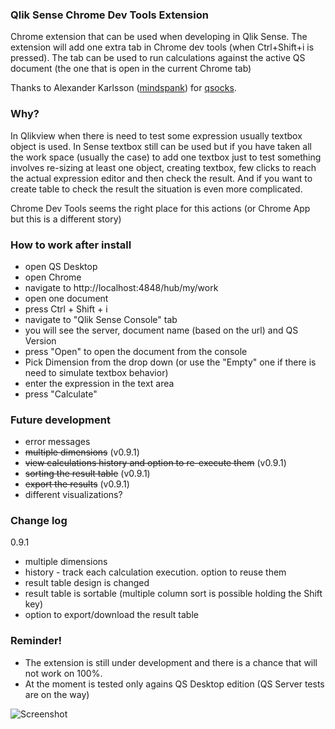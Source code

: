 ### Qlik Sense Chrome Dev Tools Extension

Chrome extension that can be used when developing in Qlik Sense. The extension will add one extra tab in Chrome dev tools (when Ctrl+Shift+i is pressed). The tab can be used to run calculations against the active QS document (the one that is open in the current Chrome tab)

Thanks to Alexander Karlsson ([mindspank](https://github.com/mindspank)) for [qsocks](https://github.com/mindspank/qsocks).

### Why?
In Qlikview when there is need to test some expression usually textbox object is used. In Sense textbox still can be used but if you have taken all the work space (usually the case) to add one textbox just to test something involves re-sizing at least one object, creating textbox, few clicks to reach the actual expression editor and then check the result. And if you want to create table to check the result the situation is even more complicated. 

Chrome Dev Tools seems the right place for this actions (or Chrome App but this is a different story)

### How to work after install

* open QS Desktop
* open Chrome
* navigate to http://localhost:4848/hub/my/work
* open one document 
* press Ctrl + Shift + i
* navigate to "Qlik Sense Console" tab
* you will see the server, document name (based on the url) and QS Version
* press "Open" to open the document from the console
* Pick Dimension from the drop down (or use the "Empty" one if there is need to simulate textbox behavior)
* enter the expression in the text area
* press "Calculate"

### Future development

* error messages
* ~~multiple dimensions~~ (v0.9.1)
* ~~view calculations history and option to re-execute them~~ (v0.9.1)
* ~~sorting the result table~~ (v0.9.1)
* ~~export the results~~ (v0.9.1)
* different visualizations?

### Change log
0.9.1
  * multiple dimensions
  * history - track each calculation execution. option to reuse them
  * result table design is changed
  * result table is sortable (multiple column sort is possible holding the Shift key)
  * option to export/download the result table

### Reminder!

* The extension is still under development and there is a chance that will not work on 100%. 
* At the moment is tested only agains QS Desktop edition (QS Server tests are on the way)

![Screenshot](https://raw.githubusercontent.com/countnazgul/qlik-sense-chrome-devtools-extension/master/QlikSenseConsole.png)
